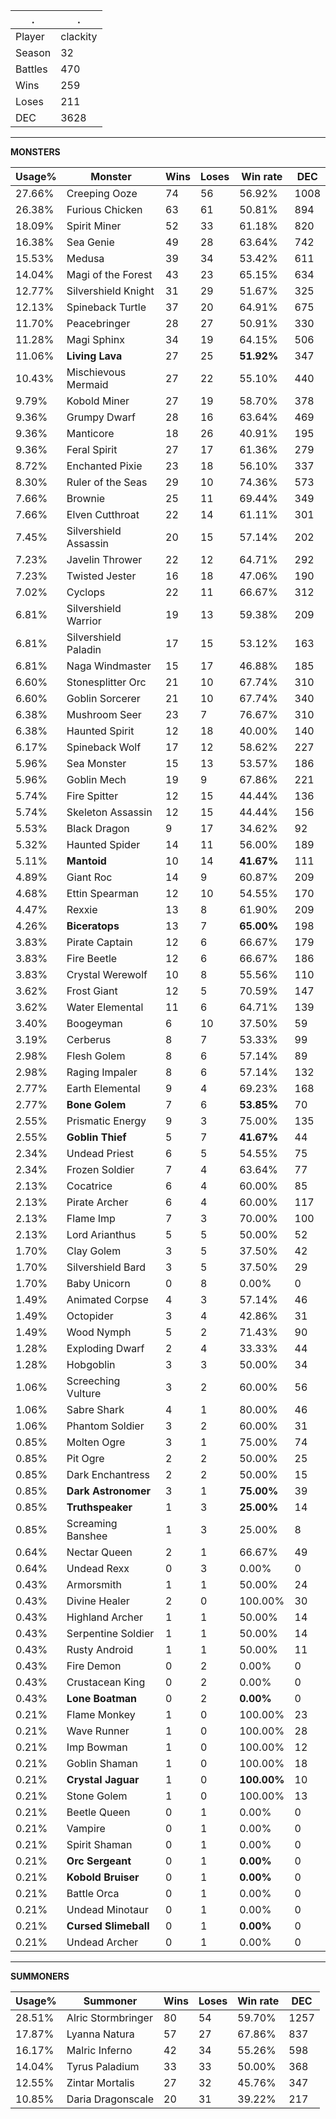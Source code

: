 .|.
|-|-
Player|clackity
Season|32
Battles|470
Wins|259
Loses|211
DEC|3628

---
**MONSTERS**

Usage%|Monster|Wins|Loses|Win rate|DEC|
-|-|-|-|-|-|
27.66%|Creeping Ooze|74|56|56.92%|1008|
26.38%|Furious Chicken|63|61|50.81%|894|
18.09%|Spirit Miner|52|33|61.18%|820|
16.38%|Sea Genie|49|28|63.64%|742|
15.53%|Medusa|39|34|53.42%|611|
14.04%|Magi of the Forest|43|23|65.15%|634|
12.77%|Silvershield Knight|31|29|51.67%|325|
12.13%|Spineback Turtle|37|20|64.91%|675|
11.70%|Peacebringer|28|27|50.91%|330|
11.28%|Magi Sphinx|34|19|64.15%|506|
11.06%|**Living Lava**|27|25|**51.92%**|347|
10.43%|Mischievous Mermaid|27|22|55.10%|440|
9.79%|Kobold Miner|27|19|58.70%|378|
9.36%|Grumpy Dwarf|28|16|63.64%|469|
9.36%|Manticore|18|26|40.91%|195|
9.36%|Feral Spirit|27|17|61.36%|279|
8.72%|Enchanted Pixie|23|18|56.10%|337|
8.30%|Ruler of the Seas|29|10|74.36%|573|
7.66%|Brownie|25|11|69.44%|349|
7.66%|Elven Cutthroat|22|14|61.11%|301|
7.45%|Silvershield Assassin|20|15|57.14%|202|
7.23%|Javelin Thrower|22|12|64.71%|292|
7.23%|Twisted Jester|16|18|47.06%|190|
7.02%|Cyclops|22|11|66.67%|312|
6.81%|Silvershield Warrior|19|13|59.38%|209|
6.81%|Silvershield Paladin|17|15|53.12%|163|
6.81%|Naga Windmaster|15|17|46.88%|185|
6.60%|Stonesplitter Orc|21|10|67.74%|310|
6.60%|Goblin Sorcerer|21|10|67.74%|340|
6.38%|Mushroom Seer|23|7|76.67%|310|
6.38%|Haunted Spirit|12|18|40.00%|140|
6.17%|Spineback Wolf|17|12|58.62%|227|
5.96%|Sea Monster|15|13|53.57%|186|
5.96%|Goblin Mech|19|9|67.86%|221|
5.74%|Fire Spitter|12|15|44.44%|136|
5.74%|Skeleton Assassin|12|15|44.44%|156|
5.53%|Black Dragon|9|17|34.62%|92|
5.32%|Haunted Spider|14|11|56.00%|189|
5.11%|**Mantoid**|10|14|**41.67%**|111|
4.89%|Giant Roc|14|9|60.87%|209|
4.68%|Ettin Spearman|12|10|54.55%|170|
4.47%|Rexxie|13|8|61.90%|209|
4.26%|**Biceratops**|13|7|**65.00%**|198|
3.83%|Pirate Captain|12|6|66.67%|179|
3.83%|Fire Beetle|12|6|66.67%|186|
3.83%|Crystal Werewolf|10|8|55.56%|110|
3.62%|Frost Giant|12|5|70.59%|147|
3.62%|Water Elemental|11|6|64.71%|139|
3.40%|Boogeyman|6|10|37.50%|59|
3.19%|Cerberus|8|7|53.33%|99|
2.98%|Flesh Golem|8|6|57.14%|89|
2.98%|Raging Impaler|8|6|57.14%|132|
2.77%|Earth Elemental|9|4|69.23%|168|
2.77%|**Bone Golem**|7|6|**53.85%**|70|
2.55%|Prismatic Energy|9|3|75.00%|135|
2.55%|**Goblin Thief**|5|7|**41.67%**|44|
2.34%|Undead Priest|6|5|54.55%|75|
2.34%|Frozen Soldier|7|4|63.64%|77|
2.13%|Cocatrice|6|4|60.00%|85|
2.13%|Pirate Archer|6|4|60.00%|117|
2.13%|Flame Imp|7|3|70.00%|100|
2.13%|Lord Arianthus|5|5|50.00%|52|
1.70%|Clay Golem|3|5|37.50%|42|
1.70%|Silvershield Bard|3|5|37.50%|29|
1.70%|Baby Unicorn|0|8|0.00%|0|
1.49%|Animated Corpse|4|3|57.14%|46|
1.49%|Octopider|3|4|42.86%|31|
1.49%|Wood Nymph|5|2|71.43%|90|
1.28%|Exploding Dwarf|2|4|33.33%|44|
1.28%|Hobgoblin|3|3|50.00%|34|
1.06%|Screeching Vulture|3|2|60.00%|56|
1.06%|Sabre Shark|4|1|80.00%|46|
1.06%|Phantom Soldier|3|2|60.00%|31|
0.85%|Molten Ogre|3|1|75.00%|74|
0.85%|Pit Ogre|2|2|50.00%|25|
0.85%|Dark Enchantress|2|2|50.00%|15|
0.85%|**Dark Astronomer**|3|1|**75.00%**|39|
0.85%|**Truthspeaker**|1|3|**25.00%**|14|
0.85%|Screaming Banshee|1|3|25.00%|8|
0.64%|Nectar Queen|2|1|66.67%|49|
0.64%|Undead Rexx|0|3|0.00%|0|
0.43%|Armorsmith|1|1|50.00%|24|
0.43%|Divine Healer|2|0|100.00%|30|
0.43%|Highland Archer|1|1|50.00%|14|
0.43%|Serpentine Soldier|1|1|50.00%|14|
0.43%|Rusty Android|1|1|50.00%|11|
0.43%|Fire Demon|0|2|0.00%|0|
0.43%|Crustacean King|0|2|0.00%|0|
0.43%|**Lone Boatman**|0|2|**0.00%**|0|
0.21%|Flame Monkey|1|0|100.00%|23|
0.21%|Wave Runner|1|0|100.00%|28|
0.21%|Imp Bowman|1|0|100.00%|12|
0.21%|Goblin Shaman|1|0|100.00%|18|
0.21%|**Crystal Jaguar**|1|0|**100.00%**|10|
0.21%|Stone Golem|1|0|100.00%|13|
0.21%|Beetle Queen|0|1|0.00%|0|
0.21%|Vampire|0|1|0.00%|0|
0.21%|Spirit Shaman|0|1|0.00%|0|
0.21%|**Orc Sergeant**|0|1|**0.00%**|0|
0.21%|**Kobold Bruiser**|0|1|**0.00%**|0|
0.21%|Battle Orca|0|1|0.00%|0|
0.21%|Undead Minotaur|0|1|0.00%|0|
0.21%|**Cursed Slimeball**|0|1|**0.00%**|0|
0.21%|Undead Archer|0|1|0.00%|0|

---
**SUMMONERS**

Usage%|Summoner|Wins|Loses|Win rate|DEC|
-|-|-|-|-|-|
28.51%|Alric Stormbringer|80|54|59.70%|1257|
17.87%|Lyanna Natura|57|27|67.86%|837|
16.17%|Malric Inferno|42|34|55.26%|598|
14.04%|Tyrus Paladium|33|33|50.00%|368|
12.55%|Zintar Mortalis|27|32|45.76%|347|
10.85%|Daria Dragonscale|20|31|39.22%|217|
